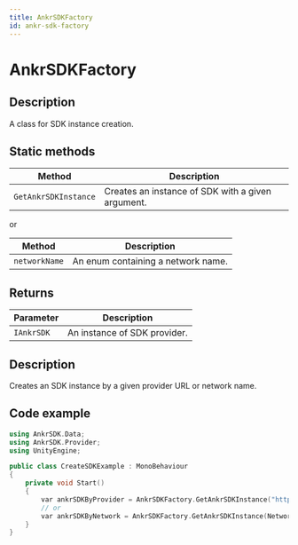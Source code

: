 ```yaml
---
title: AnkrSDKFactory
id: ankr-sdk-factory
---
```


# AnkrSDKFactory

## Description

A class for SDK instance creation.

## Static methods

| Method               | Description                                       |
|----------------------|---------------------------------------------------|
| `GetAnkrSDKInstance` | Creates an instance of SDK with a given argument. | 

or

| Method        | Description                        |
|---------------|------------------------------------|
| `networkName` | An enum containing a network name. | 

## Returns

| Parameter  | Description                  |
|------------|------------------------------|
| `IAnkrSDK` | An instance of SDK provider. | 

## Description

Creates an SDK instance by a given provider URL or network name.

## Code example

```C++
using AnkrSDK.Data;
using AnkrSDK.Provider;
using UnityEngine;

public class CreateSDKExample : MonoBehaviour
{
	private void Start()
	{
		var ankrSDKByProvider = AnkrSDKFactory.GetAnkrSDKInstance("http://...");
		// or
		var ankrSDKByNetwork = AnkrSDKFactory.GetAnkrSDKInstance(NetworkName.Ethereum);
	}
}
```